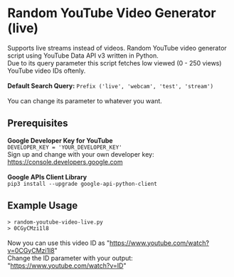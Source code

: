 # Random YouTube Video Generator (live)
Supports live streams instead of videos.
Random YouTube video generator script using YouTube Data API v3 written in Python. <br />
Due to its query parameter this script fetches low viewed (0 - 250 views) YouTube video IDs oftenly. <br /><br />
**Default Search Query:** `Prefix ('live', 'webcam', 'test', 'stream')` <br /><br />
You can change its parameter to whatever you want. <br />

## Prerequisites
**Google Developer Key for YouTube** <br />
`DEVELOPER_KEY = 'YOUR_DEVELOPER_KEY'` <br />
Sign up and change with your own developer key: https://console.developers.google.com <br /><br />
**Google APIs Client Library** <br />
`pip3 install --upgrade google-api-python-client`

## Example Usage
`> random-youtube-video-live.py` <br />
`> 0CGyCMzi1l8` <br /><br />
Now you can use this video ID as "https://www.youtube.com/watch?v=0CGyCMzi1l8" <br />
Change the ID parameter with your output: "https://www.youtube.com/watch?v=ID" <br /> 
